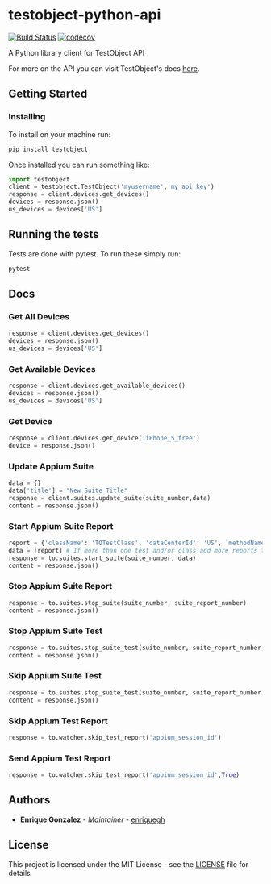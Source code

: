 # testobject-python-api

[![Build Status](https://travis-ci.org/enriquegh/testobject-python-api.svg?branch=master)](https://travis-ci.org/enriquegh/testobject-python-api) [![codecov](https://codecov.io/gh/enriquegh/testobject-python-api/branch/master/graph/badge.svg)](https://codecov.io/gh/enriquegh/testobject-python-api)

A Python library client for TestObject API

For more on the API you can visit TestObject's docs [here](https://api.testobject.com/).

## Getting Started

### Installing

To install on your machine run:
```bash
pip install testobject
```

Once installed you can run something like:
```python
import testobject
client = testobject.TestObject('myusername','my_api_key')
response = client.devices.get_devices()
devices = response.json()
us_devices = devices['US']
```


## Running the tests

Tests are done with pytest.
To run these simply run:
```bash
pytest
```

## Docs

### Get All Devices

```python
response = client.devices.get_devices()
devices = response.json()
us_devices = devices['US']
```

### Get Available Devices

```python
response = client.devices.get_available_devices()
devices = response.json()
us_devices = devices['US']
```

### Get Device

```python
response = client.devices.get_device('iPhone_5_free')
device = response.json()
```
### Update Appium Suite

```python
data = {}
data['title'] = "New Suite Title"
response = client.suites.update_suite(suite_number,data)
content = response.json()
```

### Start Appium Suite Report

```python
report = {'className': 'TOTestClass', 'dataCenterId': 'US', 'methodName': 'testMethod', 'deviceId': 'iPhone_5_free'}
data = [report] # If more than one test and/or class add more reports to the data list
response = to.suites.start_suite(suite_number, data)
content = response.json()
```

### Stop Appium Suite Report

```python
response = to.suites.stop_suite(suite_number, suite_report_number)
content = response.json()
```

### Stop Appium Suite Test

```python
response = to.suites.stop_suite_test(suite_number, suite_report_number, suite_test_number, True)
content = response.json()
```

### Skip Appium Suite Test

```python
response = to.suites.stop_suite_test(suite_number, suite_report_number, suite_test_number)
content = response.json()
```

### Skip Appium Test Report

```python
response = to.watcher.skip_test_report('appium_session_id')
```

### Send Appium Test Report

```python
response = to.watcher.skip_test_report('appium_session_id',True)
```

## Authors

* **Enrique Gonzalez** - *Maintainer* - [enriquegh](https://github.com/enriquegh)

## License

This project is licensed under the MIT License - see the [LICENSE](LICENSE) file for details
